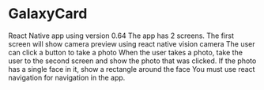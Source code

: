 # GalaxyCard



React Native app using version 0.64
The app has 2 screens.
The first screen will show camera preview using react native vision camera
The user can click a button to take a photo
When the user takes a photo, take the user to the second screen and show the photo that was clicked.
If the photo has a single face in it, show a rectangle around the face
You must use react navigation for navigation in the app.

